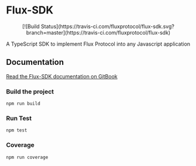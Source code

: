 # Flux-SDK

<div align="center">
[![Build Status](https://travis-ci.com/fluxprotocol/flux-sdk.svg?branch=master](https://travis-ci.com/fluxprotocol/flux-sdk)
</div>

A TypeScript SDK to implement Flux Protocol into any Javascript application

## Documentation

[Read the Flux-SDK documentation on GitBook](https://fluxprotocol.gitbook.io/)

### Build the project

    npm run build

### Run Test

    npm test

### Coverage

    npm run coverage
